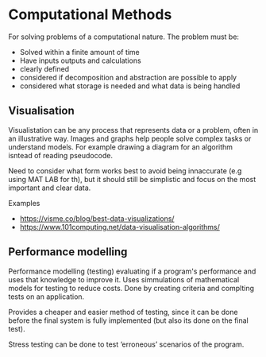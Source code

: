 # Computational Methods
For solving problems of a computational nature. The problem must be:
- Solved within a finite amount of time
- Have inputs outputs and calculations 
- clearly defined
- considered if decomposition and abstraction are possible to apply
- considered what storage is needed and what data is being handled

## Visualisation
Visualistation can be any process that represents data or a problem, often in an illustrative way. Images and graphs help people solve complex tasks or understand models. For example drawing a diagram for an algorithm isntead of reading pseudocode.

Need to consider what form works best to avoid being innaccurate (e.g using MAT LAB for th), but it should still be simplistic and focus on the most important and clear data.

Examples
- https://visme.co/blog/best-data-visualizations/
- https://www.101computing.net/data-visualisation-algorithms/


## Performance modelling
Performance modelling (testing) evaluating if a program's performance and uses that knowledge to improve it. Uses simmulations of mathematical models for testing to reduce costs. Done by creating criteria and complting tests on an application.

Provides a cheaper and easier method of testing, since it can be done before the final system is fully implemented (but also its done on the final test). 

Stress testing can be done to test ‘erroneous’ scenarios of the program.

